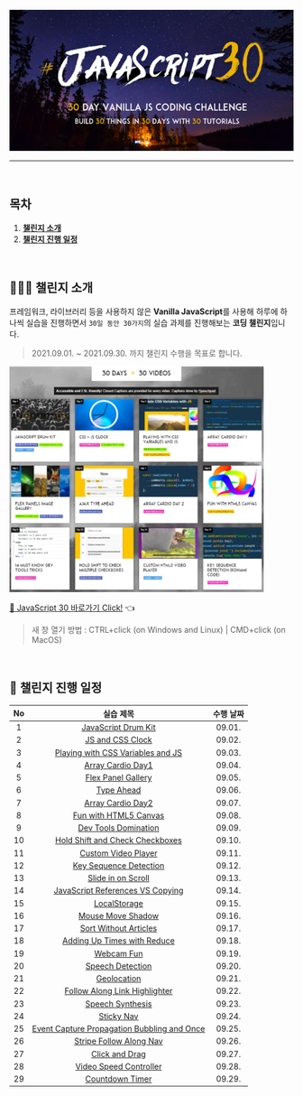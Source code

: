 <div align="center">    
  <br />
  <img src="./readme_assets/js30_logo.jpg" alt="JavaScript 30" height="250px" />
  <hr />
  <br />
</div>

## 목차

1. [**챌린지 소개**](#1)
2. [**챌린지 진행 일정**](#2)

<br />

<div id="1"></div>

## 💁🏻‍♂ 챌린지 소개

프레임워크, 라이브러리 등을 사용하지 않은 **Vanilla JavaScript**를 사용해 하루에 하나씩 실습을 진행하면서 `30일 동안 30가지`의 실습 과제를 진행해보는 **코딩 챌린지**입니다.

> 2021.09.01. ~ 2021.09.30. 까지 챌린지 수행을 목표로 합니다.

<img src="./readme_assets/example-page.png" alt="30 DAYS x 30 VIDEOS" height="400px" />

[🔗 JavaScript 30 바로가기 Click!](https://javascript30.com/) 👈

> 새 창 열기 방법 : CTRL+click (on Windows and Linux) | CMD+click (on MacOS)

<br />

<div id="2"></div>

## 📅 챌린지 진행 일정

| No  |                                                                           실습 제목                                                                            | 수행 날짜 |
| :-: | :------------------------------------------------------------------------------------------------------------------------------------------------------------: | :-------: |
|  1  |                         [JavaScript Drum Kit](https://github.com/JeongHwan-dev/javascript30-course/tree/master/01-JavaScript-Drum-Kit)                         |  09.01.   |
|  2  |                            [JS and CSS Clock](https://github.com/JeongHwan-dev/javascript30-course/tree/master/02-JS-and-CSS-Clock)                            |  09.02.   |
|  3  |                     [Playing with CSS Variables and JS](https://github.com/JeongHwan-dev/javascript30-course/tree/master/03-CSS-Variables)                     |  09.03.   |
|  4  |                           [Array Cardio Day1](https://github.com/JeongHwan-dev/javascript30-course/tree/master/04-Array-Cardio-Day1)                           |  09.04.   |
|  5  |                          [Flex Panel Gallery](https://github.com/JeongHwan-dev/javascript30-course/tree/master/05-Flex-Panel-Gallery)                          |  09.05.   |
|  6  |                                  [Type Ahead](https://github.com/JeongHwan-dev/javascript30-course/tree/master/06-Type-Ahead)                                  |  09.06.   |
|  7  |                           [Array Cardio Day2](https://github.com/JeongHwan-dev/javascript30-course/tree/master/07-Array-Cardio-Day2)                           |  09.07.   |
|  8  |                       [Fun with HTML5 Canvas](https://github.com/JeongHwan-dev/javascript30-course/tree/master/08-Fun-with-HTML5-Canvas)                       |  09.08.   |
|  9  |                        [Dev Tools Domination](https://github.com/JeongHwan-dev/javascript30-course/tree/master/09-Dev-Tools-Domination)                        |  09.09.   |
| 10  |             [Hold Shift and Check Checkboxes](https://github.com/JeongHwan-dev/javascript30-course/tree/master/10-Hold-Shift-and-Check-Checkboxes)             |  09.10.   |
| 11  |                         [Custom Video Player](https://github.com/JeongHwan-dev/javascript30-course/tree/master/11-Custom-Video-Player)                         |  09.11.   |
| 12  |                      [Key Sequence Detection](https://github.com/JeongHwan-dev/javascript30-course/tree/master/12-Key-Sequence-Detection)                      |  09.12.   |
| 13  |                          [Slide in on Scroll](https://github.com/JeongHwan-dev/javascript30-course/tree/master/13-Slide-in-on-Scroll)                          |  09.13.   |
| 14  |            [JavaScript References VS Copying](https://github.com/JeongHwan-dev/javascript30-course/tree/master/14-JavaScript-References-VS-Copying)            |  09.14.   |
| 15  |                                [LocalStorage](https://github.com/JeongHwan-dev/javascript30-course/tree/master/15-LocalStorage)                                |  09.15.   |
| 16  |                           [Mouse Move Shadow](https://github.com/JeongHwan-dev/javascript30-course/tree/master/16-Mouse-Move-Shadow)                           |  09.16.   |
| 17  |                       [Sort Without Articles](https://github.com/JeongHwan-dev/javascript30-course/tree/master/17-Sort-Without-Articles)                       |  09.17.   |
| 18  |                 [Adding Up Times with Reduce](https://github.com/JeongHwan-dev/javascript30-course/tree/master/18-Adding-Up-Times-with-Reduce)                 |  09.18.   |
| 19  |                                  [Webcam Fun](https://github.com/JeongHwan-dev/javascript30-course/tree/master/19-Webcam-Fun)                                  |  09.19.   |
| 20  |                            [Speech Detection](https://github.com/JeongHwan-dev/javascript30-course/tree/master/20-Speech-Detection)                            |  09.20.   |
| 21  |                                 [Geolocation](https://github.com/JeongHwan-dev/javascript30-course/tree/master/21-Geolocation)                                 |  09.21.   |
| 22  |               [Follow Along Link Highlighter](https://github.com/JeongHwan-dev/javascript30-course/tree/master/22-Follow-Along-Link-Highlighter)               |  09.22.   |
| 23  |                            [Speech Synthesis](https://github.com/JeongHwan-dev/javascript30-course/tree/master/23-Speech-Synthesis)                            |  09.23.   |
| 24  |                                  [Sticky Nav](https://github.com/JeongHwan-dev/javascript30-course/tree/master/24-Sticky-Nav)                                  |  09.24.   |
| 25  | [Event Capture Propagation Bubbling and Once](https://github.com/JeongHwan-dev/javascript30-course/tree/master/25-Event-Capture-Propagation-Bubbling-and-Once) |  09.25.   |
| 26  |                     [Stripe Follow Along Nav](https://github.com/JeongHwan-dev/javascript30-course/tree/master/26-Stripe-Follow-Along-Nav)                     |  09.26.   |
| 27  |                              [Click and Drag](https://github.com/JeongHwan-dev/javascript30-course/tree/master/27-Click-and-Drag)                              |  09.27.   |
| 28  |                      [Video Speed Controller](https://github.com/JeongHwan-dev/javascript30-course/tree/master/28-Video-Speed-Controller)                      |  09.28.   |
| 29  |                             [Countdown Timer](https://github.com/JeongHwan-dev/javascript30-course/tree/master/29-Countdown-Timer)                             |  09.29.   |
